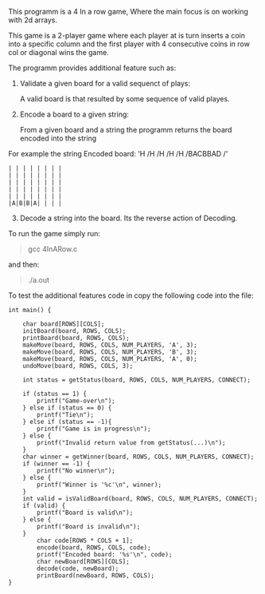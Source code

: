 This programm is a 4 In a row game, Where the main focus is on working with 2d arrays.

This game is a 2-player game where each player at is turn inserts a coin into a specific column and the first player with 4 consecutive coins in row col or diagonal wins the game.

The programm provides additional feature such as:
1. Validate a given board for a valid sequenct of plays:

    A valid board is that resulted by some sequence of valid playes.

2. Encode a board to a given string:
 
    From a given board and a string the programm returns the board encoded into the string

For example the string Encoded board: 'H /H /H /H /H /BACBBAD /'

~~~~~~~~~~~~~~~
| | | | | | | |
| | | | | | | |
| | | | | | | |
| | | | | | | |
| | | | | | | |
|A|B|B|A| | | |
~~~~~~~~~~~~~~~

3. Decode a string into the board. Its the reverse action of Decoding.

To run the game simply run:
> gcc 4InARow.c

and then:

> ./a.out

To test the additional features code in copy the following code into the file:

```
int main() {

    char board[ROWS][COLS];
    initBoard(board, ROWS, COLS);
    printBoard(board, ROWS, COLS);
    makeMove(board, ROWS, COLS, NUM_PLAYERS, 'A', 3);
    makeMove(board, ROWS, COLS, NUM_PLAYERS, 'B', 3);
    makeMove(board, ROWS, COLS, NUM_PLAYERS, 'A', 0);
    undoMove(board, ROWS, COLS, 3);

    int status = getStatus(board, ROWS, COLS, NUM_PLAYERS, CONNECT);
        
    if (status == 1) {
        printf("Game-over\n");
    } else if (status == 0) {
        printf("Tie\n");
    } else if (status == -1){
        printf("Game is in progress\n");
    } else {
        printf("Invalid return value from getStatus(...)\n");
    }
    char winner = getWinner(board, ROWS, COLS, NUM_PLAYERS, CONNECT);
    if (winner == -1) {
        printf("No winner\n");
    } else {
        printf("Winner is '%c'\n", winner);
    }
    int valid = isValidBoard(board, ROWS, COLS, NUM_PLAYERS, CONNECT);
    if (valid) {
        printf("Board is valid\n");
    } else {
        printf("Board is invalid\n");
    }
        char code[ROWS * COLS + 1];
        encode(board, ROWS, COLS, code);
        printf("Encoded board: '%s'\n", code);
        char newBoard[ROWS][COLS];
        decode(code, newBoard);
        printBoard(newBoard, ROWS, COLS);
}

```
